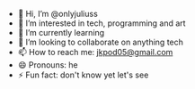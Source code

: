 - 👋 Hi, I’m @onlyjuliuss
- 👀 I’m interested in tech, programming and art
- 🌱 I’m currently learning 
- 💞️ I’m looking to collaborate on anything tech
- 📫 How to reach me: jkpod05@gmail.com 
- 😄 Pronouns: he 
- ⚡ Fun fact: don't know yet let's see

<!---
onlyjuliuss/onlyjuliuss is a ✨ special ✨ repository because its `README.md` (this file) appears on your GitHub profile.
You can click the Preview link to take a look at your changes.
--->
